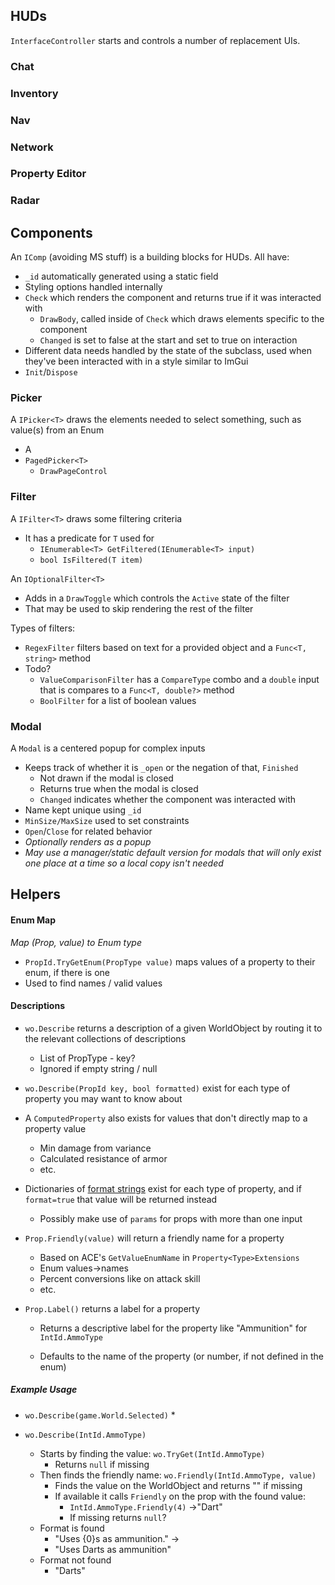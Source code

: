 ## HUDs

`InterfaceController` starts and controls a number of replacement UIs.



### Chat



### Inventory



### Nav



### Network



### Property Editor



### Radar

### 



## Components

An `IComp` (avoiding MS stuff) is a building blocks for HUDs.  All have:

* `_id` automatically generated using a static field
* Styling options handled internally 
* `Check` which renders the component and returns true if it was interacted with
  * `DrawBody`, called inside of `Check` which draws elements specific to the component
  * `Changed` is set to false at the start and set to true on interaction
* Different data needs handled by the state of the subclass, used when they've been interacted with in a style similar to ImGui
* `Init`/`Dispose` 





### Picker

A `IPicker<T>` draws the elements needed to select something, such as value(s) from an Enum

* A
* `PagedPicker<T>`
  * `DrawPageControl`



### Filter

A `IFilter<T>` draws some filtering criteria

* It has a predicate for `T` used for
  * `IEnumerable<T> GetFiltered(IEnumerable<T> input)`
  * `bool IsFiltered(T item)`



An `IOptionalFilter<T>` 

* Adds in a `DrawToggle` which controls the `Active` state of the filter
* That may be used to skip rendering the rest of the filter



Types of filters:

* `RegexFilter` filters based on text for a provided object and a `Func<T, string>` method
* Todo?
  * `ValueComparisonFilter` has a `CompareType` combo and a `double` input that is compares to a `Func<T, double?>` method
  * `BoolFilter` for a list of boolean values

### Modal

A `Modal` is a centered popup for complex inputs

* Keeps track of whether it is `_open` or the negation of that, `Finished`
  * Not drawn if the modal is closed
  * Returns true when the modal is closed
  * `Changed` indicates whether the component was interacted with
* Name kept unique using `_id`
*  `MinSize/MaxSize` used to set constraints
* `Open`/`Close` for related behavior
* *Optionally renders as a popup*
* *May use a manager/static default version for modals that will only exist one place at a time so a local copy isn't needed*





## Helpers

#### Enum Map

*Map (Prop, value) to Enum type*



* `PropId.TryGetEnum(PropType value)` maps values of a property to their enum, if there is one
* Used to find names / valid values

#### Descriptions

* `wo.Describe` returns a description of a given WorldObject by routing it to the relevant collections of descriptions

  * List of PropType - key?
  * Ignored if empty string / null

* `wo.Describe(PropId key, bool formatted)` exist for each type of property you may want to know about

* A `ComputedProperty` also exists for values that don't directly map to a property value

  * Min damage from variance
  * Calculated resistance of armor
  * etc.

* Dictionaries of [format strings](https://learn.microsoft.com/en-us/dotnet/api/system.string.format?view=net-8.0) exist for each type of property, and if `format=true` that value will be returned instead

  * Possibly make use of `params` for props with more than one input

* `Prop.Friendly(value)` will return a friendly name for a property

  * Based on ACE's  `GetValueEnumName` in `Property<Type>Extensions`
  * Enum values->names
  * Percent conversions like on attack skill
  * etc.

* `Prop.Label()` returns a label for a property

  * Returns a descriptive label for the property like "Ammunition" for `IntId.AmmoType` 

  * Defaults to the name of the property (or number, if not defined in the enum)

    

##### Example Usage

* `wo.Describe(game.World.Selected)` 
  * 

* `wo.Describe(IntId.AmmoType)` 
  * Starts by finding the value:
    `wo.TryGet(IntId.AmmoType)`
    * Returns `null` if missing
  * Then finds the friendly name:
    `wo.Friendly(IntId.AmmoType, value)`  
    * Finds the value on the WorldObject and returns "" if missing
    * If available it calls `Friendly` on the prop with the found value:
      * `IntId.AmmoType.Friendly(4)` ->"Dart"
      * If missing returns `null`?
  * Format is found
    * "Uses {0}s as ammunition." -> 
    * "Uses Darts as ammunition"
  * Format not found
    * "Darts"
